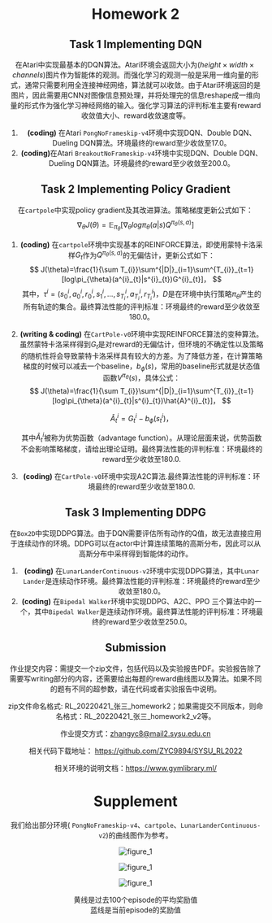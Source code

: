 <center><H1>Homework 2</H1><center>


## Task 1 Implementing DQN

在Atari中实现最基本的DQN算法。Atari环境会返回大小为$(height\times width\times channels)$图片作为智能体的观测。而强化学习的观测一般是采用一维向量的形式，通常只需要利用全连接神经网络，算法就可以收敛。由于Atari环境返回的是图片，因此需要用CNN对图像信息预处理，并将处理完的信息reshape成一维向量的形式作为强化学习神经网络的输入。强化学习算法的评判标准主要有reward收敛值大小、reward收敛速度等。

1. <strong>(coding)</strong> 在Atari `PongNoFrameskip-v4`环境中实现DQN、Double DQN、Dueling DQN算法。环境最终的reward至少收敛至17.0。
2. <strong>(coding)</strong>在Atari `BreakoutNoFrameskip-v4`环境中实现DQN、Double DQN、Dueling DQN算法。环境最终的reward至少收敛至200.0。



## Task 2 Implementing Policy Gradient

在`cartpole`中实现policy gradient及其改进算法。策略梯度更新公式如下：
$$
\nabla_{\theta}J(\theta)=\mathbb{E}_{\pi_{\theta}}[\nabla_{\theta}log\pi_{\theta}(a|s)Q^{\pi_{\theta}(s,a)}]
$$


1. <strong>(coding)</strong> 在`cartpole`环境中实现基本的REINFORCE算法，即使用蒙特卡洛采样$G_{t}$作为$Q^{\pi_{\theta}(s,a)}$的无偏估计，更新公式如下：
   $$
   J(\theta)=\frac{1}{\sum T_{i}}\sum^{|D|}_{i=1}\sum^{T_{i}}_{t=1}[log\pi_{\theta}(a^{i}_{t}|s^{i}_{t})G^{i}_{t}]，
   $$
   其中，$\tau^{i}=(s^{i}_{0},a^{i}_{0},r^{i}_{0},s^{i}_{1},...,s^{i}_{T_{i}},a^{i}_{T_{i}},r^{i}_{T_{i}})$，$D$是在环境中执行策略$\pi_{\theta}$产生的所有轨迹的集合。最终算法性能的评判标准：环境最终的reward至少收敛至180.0。

2. <strong>(writing & coding)</strong> 在`CartPole-v0`环境中实现REINFORCE算法的变种算法。虽然蒙特卡洛采样得到$G_{t}$是对reward的无偏估计，但环境的不确定性以及策略的随机性将会导致蒙特卡洛采样具有较大的方差。为了降低方差，在计算策略梯度的时候可以减去一个baseline，$b_{\phi}(s)$，常用的baseline形式就是状态值函数$V^{\pi_{\theta}}(s)$，具体公式：
   $$
   J(\theta)=\frac{1}{\sum T_{i}}\sum^{|D|}_{i=1}\sum^{T_{i}}_{t=1}[log\pi_{\theta}(a^{i}_{t}|s^{i}_{t})\hat{A}^{i}_{t}]，
   $$

   $$
   \hat{A}^{i}_{t}=G^{i}_{t}-b_{\phi}(s^{i}_{t})，
   $$

   其中$\hat{A}^{i}_{t}$被称为优势函数（advantage function）。从理论层面来说，优势函数不会影响策略梯度，请给出理论证明。最终算法性能的评判标准：环境最终的reward至少收敛至180.0.  

3. <strong>(coding)</strong> 在`CartPole-v0`环境中实现A2C算法.最终算法性能的评判标准：环境最终的reward至少收敛至180.0.  





## Task 3 Implementing DDPG

在`Box2D`中实现DDPG算法。由于DQN需要评估所有动作的Q值，故无法直接应用于连续动作的环境。DDPG可以在actor中计算连续策略的高斯分布，因此可以从高斯分布中采样得到智能体的动作。

1. <strong>(coding)</strong> 在`LunarLanderContinuous-v2`环境中实现DDPG算法，其中`Lunar Lander`是连续动作环境。最终算法性能的评判标准：环境最终的reward至少收敛至180.0。
1. <strong>(coding)</strong> 在`Bipedal Walker`环境中实现DDPG、A2C、PPO 三个算法中的一个，其中`Bipedal Walker`是连续动作环境。最终算法性能的评判标准：环境最终的reward至少收敛至250.0。



## Submission

作业提交内容：需提交一个zip文件，包括代码以及实验报告PDF。实验报告除了需要写writing部分的内容，还需要给出每题的reward曲线图以及算法。如果不同的题有不同的超参数，请在代码或者实验报告中说明。

zip文件命名格式: RL_20220421\_张三\_homework2；如果需提交不同版本，则命名格式：RL_20220421\_张三\_homework2_v2等。

作业提交方式：zhangyc8@mail2.sysu.edu.cn

相关代码下载地址： https://github.com/ZYC9894/SYSU_RL2022

相关环境的说明文档：https://www.gymlibrary.ml/



# Supplement

我们给出部分环境( `PongNoFrameskip-v4`、`cartpole`、`LunarLanderContinuous-v2`)的曲线图作为参考。



![figure_1](C:\Users\ZYC\Desktop\pong.svg)



![figure_1](C:\Users\ZYC\Desktop\cartpole.svg)

![figure_1](C:\Users\ZYC\Desktop\lunar.png)

<center>黄线是过去100个episode的平均奖励值</center>

<center>蓝线是当前episode的奖励值</center>


